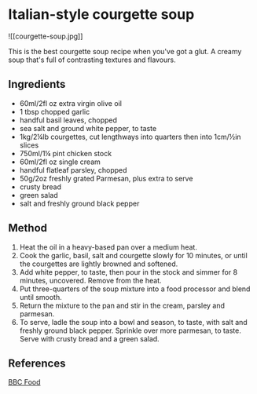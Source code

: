 # Italian-style courgette soup

![[courgette-soup.jpg]]

This is the best courgette soup recipe when you've got a glut.  A creamy soup that's full of contrasting textures and flavours.


## Ingredients


- 60ml/2fl oz extra virgin olive oil
- 1 tbsp chopped garlic
- handful basil leaves, chopped
- sea salt and ground white pepper, to taste
- 1kg/2¼lb courgettes, cut lengthways into quarters then into 1cm/½in slices
- 750ml/1¼ pint chicken stock
- 60ml/2fl oz single cream
- handful flatleaf parsley, chopped
- 50g/2oz freshly grated Parmesan, plus extra to serve
- crusty bread
- green salad
- salt and freshly ground black pepper


## Method

1. Heat the oil in a heavy-based pan over a medium heat.
1. Cook the garlic, basil, salt and courgette slowly for 10 minutes, or until the courgettes are lightly browned and softened.
1. Add white pepper, to taste, then pour in the stock and simmer for 8 minutes, uncovered. Remove from the heat.
1. Put three-quarters of the soup mixture into a food processor and blend until smooth.
1. Return the mixture to the pan and stir in the cream, parsley and parmesan.
1. To serve, ladle the soup into a bowl and season, to taste, with salt and freshly ground black pepper. Sprinkle over more parmesan, to taste. Serve with crusty bread and a green salad.

## References

[BBC Food](https://www.bbc.co.uk/food/recipes/italianstylezucchini_9833)


